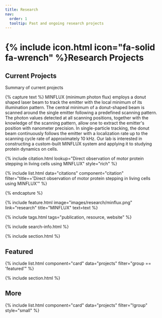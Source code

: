 ```yaml
---
title: Research
nav:
  order: 1
  tooltip: Past and ongoing research projects
---
```


# {% include icon.html icon="fa-solid fa-wrench" %}Research Projects

## Current Projects
Summary of current projects

{% capture text %}
MINFLUX (minimum photon flux) employs a donut shaped laser beam to track the emitter with the local minimum of its illumination pattern. The central minimum of a donut-shaped beam is scanned around the single emitter following a predefined scanning pattern. The photon values detected at all scanning positions, together with the knowledge of the scanning pattern, allow one to extract the emitter's position with nanometer precision. In single-particle tracking, the donut beam continuously follows the emitter with a localization rate up to the scanning cycle rate of approximately 10 kHz. Our lab is interested in constructing a custom-built MINFLUX system and applying it to studying protein dynamics on cells. 


{% 
  include citation.html 
  lookup="Direct observation of motor protein stepping in living cells using MINFLUX" 
  style="rich" 
%}

{%
 include list.html 
 data="citations" 
 component="citation" 
 filter="title=='Direct observation of motor protein stepping in living cells using MINFLUX'" 
%}

{% endcapture %}

{%
  include feature.html
  image="images/research/minflux.png"
  link="research"
  title="MINFLUX"
  text=text
%}





{% include tags.html tags="publication, resource, website" %}

{% include search-info.html %}

{% include section.html %}

## Featured

{% include list.html component="card" data="projects" filter="group == 'featured'" %}

{% include section.html %}

## More

{% include list.html component="card" data="projects" filter="!group" style="small" %}
